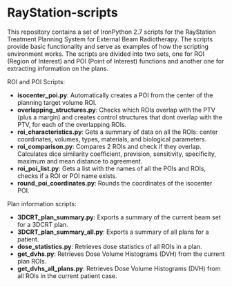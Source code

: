 # RayStation-scripts
This repository contains a set of IronPython 2.7 scripts for the RayStation Treatment Planning System for External Beam Radiotherapy. The scripts provide basic functionality and serve as examples of how the scripting environment works. The scripts are divided into two sets, one for ROI (Region of Interest) and POI (Point of Interest) functions and another one for extracting information on the plans.

ROI and POI Scripts:
- **isocenter_poi.py**: Automatically creates a POI from the center of the planning target volume ROI. 
- **overlapping_structures.py**: Checks which ROIs overlap with the PTV (plus a margin) and creates control structures that dont overlap with the PTV, for each of the
overlapping ROIs.
- **roi_characteristics.py**: Gets a summary of data on all the ROIs: center coordinates, volumes, types, materials, and biological parameters.
- **roi_comparison.py**: Compares 2 ROIs and check if they overlap. Calculates dice similarity coefficient, prevision, sensitivity, specificity,
maximum and mean distance to agreement.
- **roi_poi_list.py**: Gets a list with the names of all the POIs and ROIs, checks if a ROI or POI name exists.
- **round_poi_coordinates.py**: Rounds the coordinates of the isocenter POI.

Plan information scripts:
- **3DCRT_plan_summary.py**: Exports a summary of the current beam set for a 3DCRT plan.
- **3DCRT_plan_summary_all.py**: Exports a summary of all plans for a patient.
- **dose_statistics.py**: Retrieves dose statistics of all ROIs in a plan.
- **get_dvhs.py**: Retrieves Dose Volume Histograms (DVH) from the current plan ROIs.
- **get_dvhs_all_plans.py**: Retrieves Dose Volume Histograms (DVH) from all ROIs in the current patient case.
